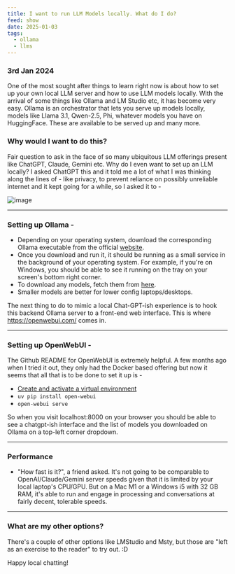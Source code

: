 ```yaml
---
title: I want to run LLM Models locally. What do I do?
feed: show
date: 2025-01-03
tags:
  - ollama
  - llms
---
```

### 3rd Jan 2024

One of the most sought after things to learn right now is about how to set up your own local LLM server and how to use LLM models locally.
With the arrival of some things like Ollama and LM Studio etc, it has become very easy.
Ollama is an orchestrator that lets you serve up models locally, models like Llama 3.1, Qwen-2.5, Phi, whatever models you have on HuggingFace.
These are available to be served up and many more.

### Why would I want to do this?
Fair question to ask in the face of so many ubiquitous LLM offerings present like ChatGPT, Claude, Gemini etc. Why do I even want to set up an LLM locally?
I asked ChatGPT this and it told me a lot of what I was thinking along the lines of - like privacy, to prevent reliance on possibly unreliable internet and it kept going for a while, so I asked it to - 

![image](https://github.com/user-attachments/assets/4ac6b99e-5157-49ff-8c18-9dc4cffde09b)

---
### Setting up Ollama - 

- Depending on your operating system, download the corresponding Ollama executable from the official [website](https://ollama.com/download).
- Once you download and run it, it should be running as a small service in the background of your operating system. For example, if you're on Windows, you should be able to see it running on the tray on your screen's bottom right corner. 
- To download any models, fetch them from [here](https://ollama.com/search).
- Smaller models are better for lower config laptops/desktops.

The next thing to do to mimic a local Chat-GPT-ish experience is to hook this backend Ollama server to a front-end web interface. This is where https://openwebui.com/ comes in.

---
### Setting up OpenWebUI - 

The Github README for OpenWebUI is extremely helpful. A few months ago when I tried it out, they only had the Docker based offering but now it seems that all that is to be done to set it up is - 

- [Create and activate a virtual environment](https://everythingpython.substack.com/p/virtual-environments-using-uv) 
- `uv pip install open-webui`
- `open-webui serve`

So when you visit localhost:8000 on your browser you should be able to see a chatgpt-ish interface and the list of models you downloaded on Ollama on a top-left corner dropdown.

---

### Performance
- "How fast is it?", a friend asked. It's not going to be comparable to OpenAI/Claude/Gemini server speeds given that it is limited by your local laptop's CPU/GPU. But on a Mac M1 or a Windows i5 with 32 GB RAM, it's able to run and engage in processing and conversations at fairly decent, tolerable speeds.

---

### What are my other options?

There's a couple of other options like LMStudio and Msty, but those are "left as an exercise to the reader" to try out. :D

Happy local chatting!
